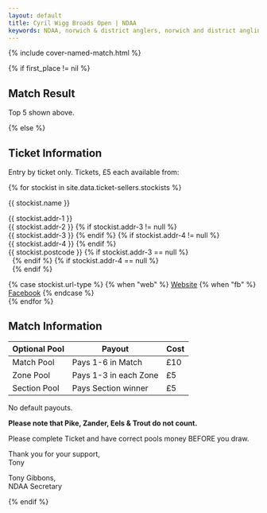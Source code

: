 ```yaml
---
layout: default
title: Cyril Wigg Broads Open | NDAA
keywords: NDAA, norwich & district anglers, norwich and district angling, norwich & district, matches, fishing match, match list, match calendar, match listing, cyril wigg memorial, broads open, ndaa broads open
---
```


{% include cover-named-match.html %}

<main class="wrapper wrapper--padding wrapper--min-height">
    <article id="Information">
        {% if first_place != nil %}
                <div class="section-hdr">
                    <h2>Match Result</h2> 
                </div>
                <div class="match-info">
                    <p>Top 5 shown above.</p>
                    <!-- <p>Full result listed below.</p> -->
                </div>
                <!-- <div class="table-container">
                    <table class="match-result">
                        <thead>
                            <tr>
                                <th>Placing</th>
                                <th>Angler</th>
                                <th>Total<br>Weight</th>
                            </tr>
                        </thead>
                        <tbody>
                            {% for row in site.data.cw-mem %}
                            <tr>
                                <th class="td--center" data-heading="Placing">{{ row.Placing }}</th>
                                <td data-heading="Name">{{ row.Name }}</td>
                                <td class="td--right" data-heading="Weight">{{ row.Weight }}</td>
                            </tr>
                            {% endfor %}
                        </tbody>
                    </table>
                </div> -->
        {% else %}
                    <div class="section-hdr section-hdr--col-gap-fix">
                        <h2>Ticket Information</h2>
                    </div>
                    <div class="match-info">
                        <p>Entry by ticket only. Tickets, £5 each available from:</p>
                        <div class="col-layout">
                            {% for stockist in site.data.ticket-sellers.stockists %}
                            <div class="stockist">
                                <div class="stockist__name">
                                    <p><span>{{ stockist.name }}</span></p>
                                </div>
                                <div class="stockist__address">
                                    <p><span>{{ stockist.addr-1 }}</span>
                                        <br><span>{{ stockist.addr-2 }}</span>
                                        {% if stockist.addr-3 != null %}
                                        <br><span>{{ stockist.addr-3 }}</span>
                                        {% endif %}
                                        {% if stockist.addr-4 != null %}
                                        <br><span>{{ stockist.addr-4 }}</span>
                                        {% endif %}
                                        <br><span>{{ stockist.postcode }}</span>
                                        {% if stockist.addr-3 == null %}
                                        <br><span>&nbsp;</span>
                                        {% endif %}
                                        {% if stockist.addr-4 == null %}
                                        <br><span>&nbsp;</span>
                                        {% endif %}</p>
                                </div>
                                <div class="stockist__url">
                                    {% case stockist.url-type %}
                                    {% when "web" %}
                                    <a class="btn btn--sm btn--info" href="{{ stockist.url }}" role="button"
                                        alt="{{ stockist.name}} website"><i class="fas fa-arrow-circle-right"></i> Website</a>
                                    {% when "fb" %}
                                    <a class="btn btn--sm btn--info" href="{{ stockist.url }}" role="button"
                                        alt="{{ stockist.name}} facebook"><i class="fas fa-arrow-circle-right"></i> Facebook</a>
                                    {% endcase %}
                                </div>
                            </div>
                            {% endfor %}
                        </div>
                    <div class="section-hdr match-info">
                        <h2>Match Information</h2>
                    </div>
                    <div class="table-container">
                        <table class="match-result">
                            <thead>
                                <tr>
                                    <th>Optional Pool</th>
                                    <th class="td--left">Payout</th>
                                    <th>Cost</th>
                                </tr>
                            </thead>
                            <tbody>
                                <tr>
                                    <td class="td--left" data-heading="Optional-Pool">Match Pool</td>
                                    <td data-heading="Payout">Pays 1-6 in Match</td>
                                    <td class="td--right" data-heading="Cost">£10</td>
                                </tr>
                                <tr>
                                    <td class="td--left" data-heading="Optional-Pool">Zone Pool</td>
                                    <td data-heading="Payout">Pays 1-3 in each Zone</td>
                                    <td class="td--right" data-heading="Cost">£5</td>
                                </tr>
                                <tr>
                                    <td class="td--left" data-heading="Optional-Pool">Section Pool</td>
                                    <td data-heading="Payout">Pays Section winner</td>
                                    <td class="td--right" data-heading="Cost">£5</td>
                                </tr>
                            </tbody>
                        </table>
                    </div>
                    <p>No default payouts.</p>
                    <p><strong>Please note that Pike, Zander, Eels & Trout do not count.</strong></p>
                    <p>Please complete Ticket and have correct pools money BEFORE you draw.</p>
                    <p>Thank you for your support, <br>Tony</p>
                    <p>Tony Gibbons,<br>NDAA Secretary</p>
                </div>
        {% endif %}
    </article>

</main>
